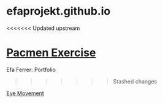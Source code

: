 # efaprojekt.github.io
<<<<<<< Updated upstream

<a href = "http://efaprojekt.github.io/Pacmen"> Pacmen Exercise </a>
=======
Efa Ferrer:  Portfolio
>>>>>>> Stashed changes

<a href = "http://efaprojekt.github.io/eyeMovement"> Eye Movement </a>

